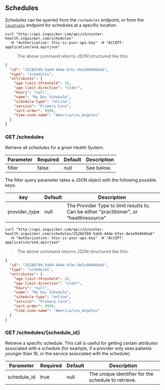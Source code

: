 ## Schedules

Schedules can be queried from the `/schedules` endpoint, or from the [`locations`](#locations) endpoint for schedules at a specific location.

```shell
curl "http://api.inquicker.com/api/v3/winter-health.inquicker.com/schedules"
  -H "Authorization: this-is-your-api-key" -H "ACCEPT: application/vnd.api+json"
```

> The above command returns JSON structured like this:

```json
{
  "id": "2528d709-5ab9-444e-bfec-0e1e9d4666a6",
  "type": "schedules",
  "attributes": {
    "age-limit-threshold": 18,
    "age-limit-direction": "older",
    "hours": "null",
    "name": "My Doc Schedule",
    "schedule-type": "online",
    "service": "Primary Care",
    "sort-order": 9999,
    "time-zone-name": "America/Los_Angeles"
  }
}
```

### GET /schedules

Retrieve all schedules for a given Health System.

Parameter | Required | Default | Description
--------- | -------- | ------- | -----------
filter | false | null | See below.

The filter query parameter takes a JSON object with the following possible keys:

key | Default | Description
--------- | ------- | -----------
provider_type | null | The Provider Type to limit results to. Can be either "practitioner", or "healthresource"

```shell
curl "http://api.inquicker.com/api/v3/winter-health.inquicker.com/schedules/2528d709-5ab9-444e-bfec-0e1e9d4666a6"
  -H "Authorization: this-is-your-api-key" -H "ACCEPT: application/vnd.api+json"
```

> The above command returns JSON structured like this:

```json
{
  "id": "2528d709-5ab9-444e-bfec-0e1e9d4666a6",
  "type": "schedules",
  "attributes": {
    "age-limit-threshold": 18,
    "age-limit-direction": "older",
    "hours": "null",
    "name": "My Doc Schedule",
    "schedule-type": "online",
    "service": "Primary Care",
    "sort-order": 9999,
    "time-zone-name": "America/Los_Angeles"
  }
}
```

### GET /schedules/{schedule_id}

Retrieve a specific schedule. This call is useful for getting certain attributes associated with a schedule (for example, if a provider only sees patients younger than 18, or the service associated with the schedule).

Parameter | Required | Default | Description
--------- | -------- | ------- | -----------
schedule_id | true | null | The unique identifier for the schedule to retrieve.
